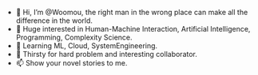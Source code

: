- 👋 Hi, I’m @Woomou, the right man in the wrong place can make all the difference in the world.
- 👀 Huge interested in Human-Machine Interaction, Artificial Intelligence, Programming, Complexity Science.
- 🌱 Learning ML, Cloud, SystemEngineering.
- 💞️ Thirsty for hard problem and interesting collaborator.
- 📫 Show your novel stories to me.

<!---
Woomou/Woomou is a ✨ special ✨ repository because its `README.md` (this file) appears on your GitHub profile.
You can click the Preview link to take a look at your changes.
--->
